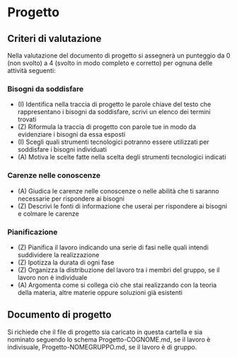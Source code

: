 # Progetto

## Criteri di valutazione

Nella valutazione del documento di progetto si assegnerà un punteggio da 0 (non svolto) a 4 (svolto in modo completo e corretto) per ognuna delle attività seguenti:

### Bisogni da soddisfare

- (I) Identifica nella traccia di progetto le parole chiave del testo che rappresentano i bisogni da soddisfare, scrivi un elenco dei termini trovati
- (Z) Riformula la traccia di progetto con parole tue in modo da evidenziare i bisogni da essa esposti
- (I) Scegli quali strumenti tecnologici potranno essere utilizzati per soddisfare i bisogni individuati
- (A) Motiva le scelte fatte nella scelta degli strumenti tecnologici indicati

### Carenze nelle conoscenze

- (A) Giudica le carenze nelle conoscenze o nelle abilità che ti saranno necessarie per rispondere ai bisogni
- (Z) Descrivi le fonti di informazione che userai per rispondere ai bisogni e colmare le carenze

### Pianificazione

- (Z) Pianifica il lavoro indicando una serie di fasi nelle quali intendi suddividere la realizzazione
- (Z) Ipotizza la durata di ogni fase
- (Z) Organizza la distribuzione del lavoro tra i membri del gruppo, se il lavoro non è individuale
- (A) Argomenta come si collega ciò che stai realizzando con la teoria della materia, altre materie oppure soluzioni già esistenti

## Documento di progetto

Si richiede che il file di progetto sia caricato in questa cartella e sia nominato seguendo lo schema Progetto-COGNOME.md, se il lavoro è indivisuale, Progetto-NOMEGRUPPO.md, se il lavoro è di gruppo.
